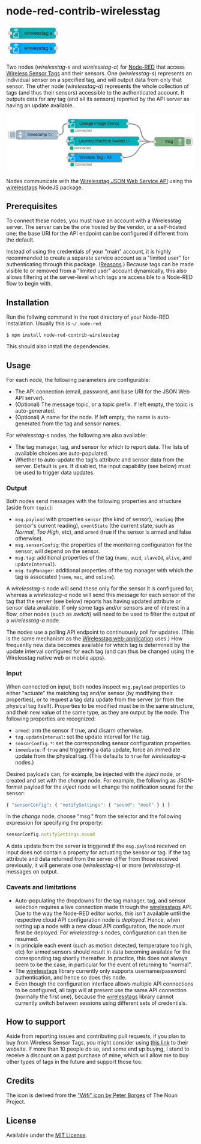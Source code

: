 # node-red-contrib-wirelesstag

![Wireless Sensor Tag nodes in palette](assets/wirelesstag_node-red-palette.png)

Two nodes (_wirelesstag-s_ and _wirelesstag-a_) for [Node-RED] that access
[Wireless Sensor Tags] and their sensors. One (_wirelesstag-s_) represents an
individual sensor on a specified tag, and will output data from only that
sensor. The other node (_wirelesstag-a_) represents the whole collection of
tags (and thus their sensors) accessible to the authenticated account. It
outputs data for any tag (and all its sensors) reported by the API server as
having an update available.

![Wireless Sensor Tag nodes in a flow](assets/wirelesstag_node-red-flow.png)

Nodes communicate with the [Wirelesstag JSON Web Service API] using the
[wirelesstags] NodeJS package.

## Prerequisites

To connect these nodes, you must have an account with a Wirelesstag
server. The server can be the one hosted by the vendor, or a
self-hosted one; the base URI for the API endpoint can be configured
if different from the default.

Instead of using the credentials of your "main" account, it is highly
recommended to create a separate service account as a "limited user"
for authenticating through this package.
([Reasons](https://github.com/hlapp/wirelesstags-js#installation-and-setup).)
Because tags can be made visible to or removed from a "limited user" account
dynamically, this also allows filtering at the server-level which tags are
accessible to a Node-RED flow to begin with.

## Installation

Run the follwing command in the root directory of your Node-RED installation.
Usually this is `~/.node-red`.

```
$ npm install node-red-contrib-wirelesstag
```

This should also install the dependencies.

## Usage

For each node, the following parameters are configurable:

* The API connection (email, password, and base URI for the JSON
  Web API server).
* (Optional) The message topic, or a topic prefix. If left empty, the topic
  is auto-generated.
* (Optional) A name for the node. If left empty, the name is
  auto-generated from the tag and sensor names.

For _wirelesstag-s_ nodes, the following are also available:

* The tag manager, tag, and sensor for which to report data. The lists
  of available choices are auto-populated.
* Whether to auto-update the tag's attribute and sensor data from the server.
  Default is yes. If disabled, the input capability (see below) must be used
  to trigger data updates.

### Output

Both nodes send messages with the following properties and structure (aside
from `topic`):

* `msg.payload` with properties `sensor` (the kind of sensor), `reading`
  (the sensor's current reading), `eventState` (the current state, such as
  _Normal_, _Too High_, etc), and `armed` (true if the sensor is armed and
  false otherwise).
* `msg.sensorConfig`: the properties of the monitoring configuration
  for the sensor, will depend on the sensor.
* `msg.tag`: additional properties of the tag (`name`, `uuid`,
  `slaveId`, `alive`, and `updateInterval`).
* `msg.tagManager`: additional properties of the tag manager with
  which the tag is associated (`name`, `mac`, and `online`).

A _wirelesstag-s_ node will send these only for the sensor it is configured
for, whereas a _wirelesstag-a_ node will send this message for each sensor of
the tag that the server (see below) reports has having updated attribute or
sensor data available. If only some tags and/or sensors are of interest
in a flow, other nodes (such as _switch_) will need to be used to filter
the output of a _wirelesstag-a_ node.

The nodes use a polling API endpoint to continuously poll for updates.
(This is the same mechanism as the [Wirelesstag web-application]
uses.) How frequently new data becomes available for which tag is
determined by the update interval configured for each tag (and can
thus be changed using the Wirelesstag native web or mobile apps).

### Input

When connected on input, both nodes inspect `msg.payload` properties to
either "actuate" the matching tag and/or sensor (by modifying their properties),
or to request a tag data update from the server (or from the physical tag
itself). Properties to be modified must be in the same structure, and their
new value of the same type, as they are output by the node. The following
properties are recognized:

* `armed`: arm the sensor if true, and disarm otherwise.
* `tag.updateInterval`: set the update interval for the tag.
* `sensorConfig.*`: set the corresponding sensor configuration
  properties.
* `immediate`: if `true` and triggering a data update, force an immediate
  update from the physical tag. (This defaults to `true` for _wirelesstag-a_
  nodes.)

Desired payloads can, for example, be injected with the _inject_ node,
or created and set with the _change_ node. For example, the following
as JSON-format payload for the _inject_ node will change the notification
sound for the sensor:

```js
{ "sensorConfig": { "notifySettings": { "sound": "moof" } } }
```

In the _change_ node, choose "msg." from the selector and the following
expression for specifying the property:

```js
sensorConfig.notifySettings.sound
```

A data update from the server is triggered if the `msg.payload` received on
input does not contain a property for actuating the sensor or tag. If the
tag attribute and data returned from the server differ from those received
previously, it will generate one (_wirelesstag-s_) or more (_wirelesstag-a_)
messages on output.

### Caveats and limitations

* Auto-populating the dropdowns for the tag manager, tag, and sensor
  selection requires a live connection made through the [wirelesstags]
  API. Due to the way the Node-RED editor works, this isn't available
  until the respective cloud API configuration node is _deployed_.
  Hence, when setting up a node with a new cloud API configuration,
  the node _must_ first be deployed. For _wirelesstag-s_ nodes, configuration
  can then be resumed.
* In principle each event (such as motion detected, temperature too
  high, etc) for armed sensors should result in data becoming
  available for the corresponding tag shortly thereafter. In practice,
  this does not always seem to be the case, in particular for the
  event of returning to "normal".
* The [wirelesstags] library currently only supports username/password
  authentication, and hence so does this node.
* Even though the configuration interface allows multiple API
  connections to be configured, all tags will at present use the same
  API connection (normally the first one), because the [wirelesstags]
  library cannot currently switch between sessions using different
  sets of credentials.

## How to support

Aside from reporting issues and contributing pull requests, if you
plan to buy from Wireless Sensor Tags, you might consider using
[this link](https://goo.gl/GxwQbZ) to their website. If more than 10
people do so, and some end up buying, I stand to receive a discount on
a past purchase of mine, which will allow me to buy other types of
tags in the future and support those too.

## Credits

The icon is derived from the ["Wifi" icon by Peter Borges] of The Noun
Project.

## License

Available under the [MIT License](LICENSE).

[Node-RED]: https://nodered.org
[Wireless Sensor Tags]: http://wirelesstag.net
[Wirelesstag web-application]: https://wirelesstag.net/eth/
[Wirelesstag JSON Web Service API]: http://mytaglist.com/media/mytaglist.com/apidoc.html
[wirelesstags]: https://github.com/hlapp/wirelesstags-js
["Wifi" icon by Peter Borges]: https://thenounproject.com/term/iot/362213/
